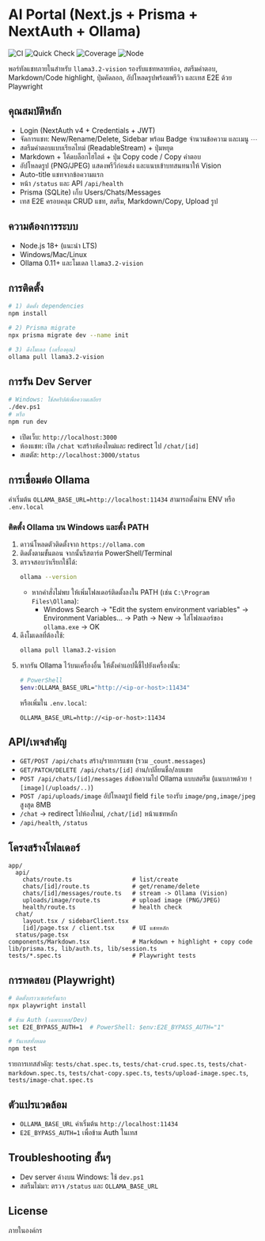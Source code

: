 # AI Portal (Next.js + Prisma + NextAuth + Ollama)

![CI](https://github.com/ton-apicha/gpt-portal/actions/workflows/ci.yml/badge.svg) ![Quick Check](https://github.com/ton-apicha/gpt-portal/actions/workflows/quick-check.yml/badge.svg) ![Coverage](https://codecov.io/gh/ton-apicha/gpt-portal/branch/main/graph/badge.svg) ![Node](https://img.shields.io/badge/node-20.x-339933?logo=node.js)

พอร์ทัลแชทภายในสำหรับ `llama3.2-vision` รองรับแชทหลายห้อง, สตรีมคำตอบ, Markdown/Code highlight, ปุ่มคัดลอก, อัปโหลดรูปพร้อมพรีวิว และเทส E2E ด้วย Playwright

## คุณสมบัติหลัก
- Login (NextAuth v4 + Credentials + JWT)
- จัดการแชท: New/Rename/Delete, Sidebar พร้อม Badge จำนวนข้อความ และเมนู ⋯
- สตรีมคำตอบแบบเรียลไทม์ (ReadableStream) + ปุ่มหยุด
- Markdown + โค้ดบล็อกไฮไลต์ + ปุ่ม Copy code / Copy คำตอบ
- อัปโหลดรูป (PNG/JPEG) แสดงพรีวีก่อนส่ง และแนบเข้าบทสนทนาให้ Vision
- Auto-title แชทจากข้อความแรก
- หน้า `/status` และ API `/api/health`
- Prisma (SQLite) เก็บ Users/Chats/Messages
- เทส E2E ครอบคลุม CRUD แชท, สตรีม, Markdown/Copy, Upload รูป

## ความต้องการระบบ
- Node.js 18+ (แนะนำ LTS)
- Windows/Mac/Linux
- Ollama 0.11+ และโมเดล `llama3.2-vision`

## การติดตั้ง
```bash
# 1) ติดตั้ง dependencies
npm install

# 2) Prisma migrate
npx prisma migrate dev --name init

# 3) ดึงโมเดล (เครื่องคุณ)
ollama pull llama3.2-vision
```

## การรัน Dev Server
```bash
# Windows: ใช้สคริปต์เพื่อความเสถียร
./dev.ps1
# หรือ
npm run dev
```
- เปิดเว็บ: `http://localhost:3000`
- ห้องแชท: เปิด `/chat` จะสร้างห้องใหม่และ redirect ไป `/chat/[id]`
- สเตตัส: `http://localhost:3000/status`

## การเชื่อมต่อ Ollama
ค่าเริ่มต้น `OLLAMA_BASE_URL=http://localhost:11434` สามารถตั้งผ่าน ENV หรือ `.env.local`

### ติดตั้ง Ollama บน Windows และตั้ง PATH
1. ดาวน์โหลดตัวติดตั้งจาก `https://ollama.com`
2. ติดตั้งตามขั้นตอน จากนั้นรีสตาร์ต PowerShell/Terminal
3. ตรวจสอบว่าเรียกใช้ได้:
   ```bash
   ollama --version
   ```
   - หากคำสั่งไม่พบ ให้เพิ่มโฟลเดอร์ติดตั้งลงใน PATH (เช่น `C:\Program Files\Ollama`):
     - Windows Search → "Edit the system environment variables" → Environment Variables… → Path → New → ใส่โฟลเดอร์ของ `ollama.exe` → OK
4. ดึงโมเดลที่ต้องใช้:
   ```bash
   ollama pull llama3.2-vision
   ```
5. หากรัน Ollama ไว้บนเครื่องอื่น ให้ตั้งค่าแอปนี้ชี้ไปยังเครื่องนั้น:
   ```bash
   # PowerShell
   $env:OLLAMA_BASE_URL="http://<ip-or-host>:11434"
   ```
   หรือเพิ่มใน `.env.local`:
   ```
   OLLAMA_BASE_URL=http://<ip-or-host>:11434
   ```

## API/เพจสำคัญ
- `GET/POST /api/chats` สร้าง/รายการแชท (รวม `_count.messages`)
- `GET/PATCH/DELETE /api/chats/[id]` อ่าน/เปลี่ยนชื่อ/ลบแชท
- `POST /api/chats/[id]/messages` ส่งข้อความไป Ollama แบบสตรีม (แนบภาพด้วย `![image](/uploads/..)`)
- `POST /api/uploads/image` อัปโหลดรูป field `file` รองรับ `image/png,image/jpeg` สูงสุด 8MB
- `/chat` → redirect ไปห้องใหม่, `/chat/[id]` หน้าแชทหลัก
- `/api/health`, `/status`

## โครงสร้างโฟลเดอร์
```
app/
  api/
    chats/route.ts                 # list/create
    chats/[id]/route.ts            # get/rename/delete
    chats/[id]/messages/route.ts   # stream -> Ollama (Vision)
    uploads/image/route.ts         # upload image (PNG/JPEG)
    health/route.ts                # health check
  chat/
    layout.tsx / sidebarClient.tsx
    [id]/page.tsx / client.tsx     # UI แชทหลัก
  status/page.tsx
components/Markdown.tsx            # Markdown + highlight + copy code
lib/prisma.ts, lib/auth.ts, lib/session.ts
tests/*.spec.ts                    # Playwright tests
```

## การทดสอบ (Playwright)
```bash
# ติดตั้งบราวเซอร์ครั้งแรก
npx playwright install

# ข้าม Auth (เฉพาะเทส/Dev)
set E2E_BYPASS_AUTH=1  # PowerShell: $env:E2E_BYPASS_AUTH="1"

# รันเทสทั้งหมด
npm test
```
รายการเทสสำคัญ: `tests/chat.spec.ts`, `tests/chat-crud.spec.ts`, `tests/chat-markdown.spec.ts`, `tests/chat-copy.spec.ts`, `tests/upload-image.spec.ts`, `tests/image-chat.spec.ts`

## ตัวแปรแวดล้อม
- `OLLAMA_BASE_URL` ค่าเริ่มต้น `http://localhost:11434`
- `E2E_BYPASS_AUTH=1` เพื่อข้าม Auth ในเทส

## Troubleshooting สั้นๆ
- Dev server ค้างบน Windows: ใช้ `dev.ps1`
- สตรีมไม่มา: ตรวจ `/status` และ `OLLAMA_BASE_URL`

## License
ภายในองค์กร
